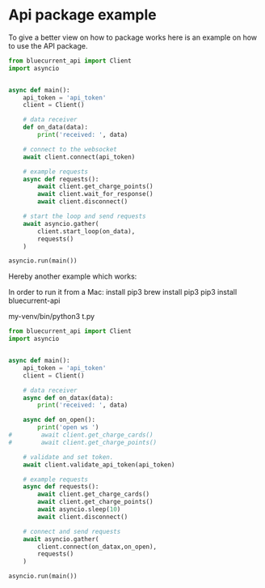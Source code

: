 # Api package example

To give a better view on how to package works here is an example on how to use the API package.

```python
from bluecurrent_api import Client
import asyncio


async def main():
    api_token = 'api_token'
    client = Client()

    # data receiver
    def on_data(data):
        print('received: ', data)

    # connect to the websocket
    await client.connect(api_token)

    # example requests
    async def requests():
        await client.get_charge_points()
        await client.wait_for_response()
        await client.disconnect()

    # start the loop and send requests
    await asyncio.gather(
        client.start_loop(on_data),
        requests()
    )

asyncio.run(main())
```


Hereby another example which works:

In order to run it from a Mac: install pip3
brew install pip3
pip3 install bluecurrent-api


my-venv/bin/python3 t.py

```python
from bluecurrent_api import Client
import asyncio


async def main():
    api_token = 'api_token'
    client = Client()

    # data receiver
    async def on_datax(data):
        print('received: ', data)

    async def on_open():
        print('open ws ')
#        await client.get_charge_cards()
#        await client.get_charge_points()

    # validate and set token.
    await client.validate_api_token(api_token)

    # example requests
    async def requests():
        await client.get_charge_cards()
        await client.get_charge_points()
        await asyncio.sleep(10)
        await client.disconnect()

    # connect and send requests
    await asyncio.gather(
        client.connect(on_datax,on_open),
        requests()
    )

asyncio.run(main())
```
